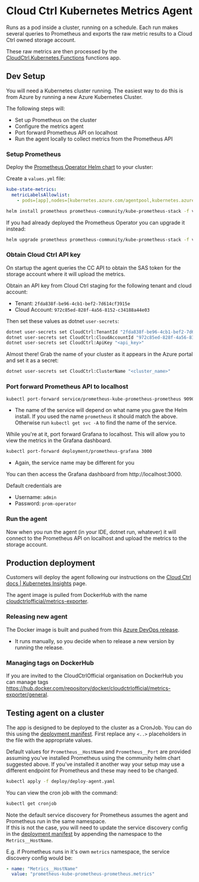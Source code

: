 # Cloud Ctrl Kubernetes Metrics Agent

Runs as a pod inside a cluster, running on a schedule. Each run makes several queries to Prometheus and exports the raw metric results to a Cloud Ctrl owned storage account. 

These raw metrics are then processed by the [CloudCtrl.Kubernetes.Functions](../CloudCtrl.Kubernetes.Functions/README.md) functions app.

## Dev Setup
You will need a Kubernetes cluster running. The easiest way to do this is from Azure by running a new Azure Kubernetes Cluster.

The following steps will:
- Set up Prometheus on the cluster
- Configure the metrics agent
- Port forward Prometheus API on localhost
- Run the agent locally to collect metrics from the Prometheus API

### Setup Prometheus
Deploy the [Prometheus Operator Helm chart](https://github.com/prometheus-community/helm-charts/tree/main/charts/kube-prometheus-stack) to your cluster:

Create a `values.yml` file:
```yaml
kube-state-metrics:
  metricLabelsAllowlist:
    - pods=[app],nodes=[kubernetes.azure.com/agentpool,kubernetes.azure.com/cluster,kubernetes.azure.com/nodepool-type]
```

```sh
helm install prometheus prometheus-community/kube-prometheus-stack -f values.yaml
```

If you had already deployed the Prometheus Operator you can upgrade it instead:

```sh
helm upgrade prometheus prometheus-community/kube-prometheus-stack -f values.yaml
```

### Obtain Cloud Ctrl API key
On startup the agent queries the CC API to obtain the SAS token for the storage account where it will upload the metrics. 

Obtain an API key from Cloud Ctrl staging for the following tenant and cloud account:

- Tenant: `2fda838f-be96-4cb1-bef2-7d614cf3915e`
- Cloud Account: `972c85ed-828f-4a56-8152-c34188a44e03`

Then set these values as dotnet `user-secrets`:

```sh
dotnet user-secrets set CloudCtrl:TenantId "2fda838f-be96-4cb1-bef2-7d614cf3915e"
dotnet user-secrets set CloudCtrl:CloudAccountId "972c85ed-828f-4a56-8152-c34188a44e03"
dotnet user-secrets set CloudCtrl:ApiKey "<api_key>"
```

Almost there! Grab the name of your cluster as it appears in the Azure portal and set it as a secret:

```sh
dotnet user-secrets set CloudCtrl:ClusterName "<cluster_name>"
```

### Port forward Prometheus API to localhost
```sh
kubectl port-forward service/prometheus-kube-prometheus-prometheus 9090
```

* The name of the service will depend on what name you gave the Helm install. If you used the name `prometheus` it should match the above. Otherwise run `kubectl get svc -A` to find the name of the service.

While you're at it, port forward Grafana to localhost. This will allow you to view the metrics in the Grafana dashboard.

```sh
kubectl port-forward deployment/prometheus-grafana 3000
```

* Again, the service name may be different for you

You can then access the Grafana dashboard from http://localhost:3000.

Default credentials are
- Username: `admin`
- Password: `prom-operator`

### Run the agent
Now when you run the agent (in your IDE, dotnet run, whatever) it will connect to the Prometheus API on localhost and upload the metrics to the storage account.

## Production deployment
Customers will deploy the agent following our instructions on the [Cloud Ctrl docs | Kubernetes Insights](https://docs.cloudctrl.com.au/Kubernetes/) page.

The agent image is pulled from DockerHub with the name [cloudctrlofficial/metrics-exporter](https://hub.docker.com/r/cloudctrlofficial/metrics-exporter).

### Releasing new agent
The Docker image is built and pushed from this [Azure DevOps release](https://dev.azure.com/cloudctrl/Cloud%20Ctrl/_release?view=all&_a=releases&definitionId=48).
- It runs manually, so you decide when to release a new version by running the release.

### Managing tags on DockerHub
If you are invited to the CloudCtrlOfficial organisation on DockerHub you can manage tags https://hub.docker.com/repository/docker/cloudctrlofficial/metrics-exporter/general.

## Testing agent on a cluster

The app is designed to be deployed to the cluster as a CronJob. You can do this using the [deployment manifest](deploy/deploy-agent.yaml). First replace any `<..>` placeholders in the file with the appropriate values.

Default values for `Prometheus__HostName` and `Prometheus__Port` are provided assuming you've installed Prometheus using the community helm chart suggested above. If you've installed it another way your setup may use a different endpoint for Prometheus and these may need to be changed.

```sh
kubectl apply -f deploy/deploy-agent.yaml
```

You can view the cron job with the command:

```sh
kubectl get cronjob
```

Note the default service discovery for Prometheus assumes the agent and Prometheus run in the same namespace. \
If this is not the case, you will need to update the service discovery config in the [deployment manifest](deploy/deploy-agent.yaml) by appending the namespace to the `Metrics__HostName`. 

E.g. if Prometheus runs in it's own `metrics` namespace, the service discovery config would be:

```yaml
- name: "Metrics__HostName"
  value: "prometheus-kube-prometheus-prometheus.metrics"
```
